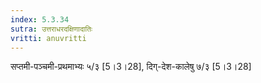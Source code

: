 ```yaml
---
index: 5.3.34
sutra: उत्तराधरदक्षिणादातिः
vritti: anuvritti
---
```


सप्तमी-पञ्चमी-प्रथमाभ्यः ५/३ [5।3।28],   दिग्-देश-कालेषु ७/३ [5।3।28]